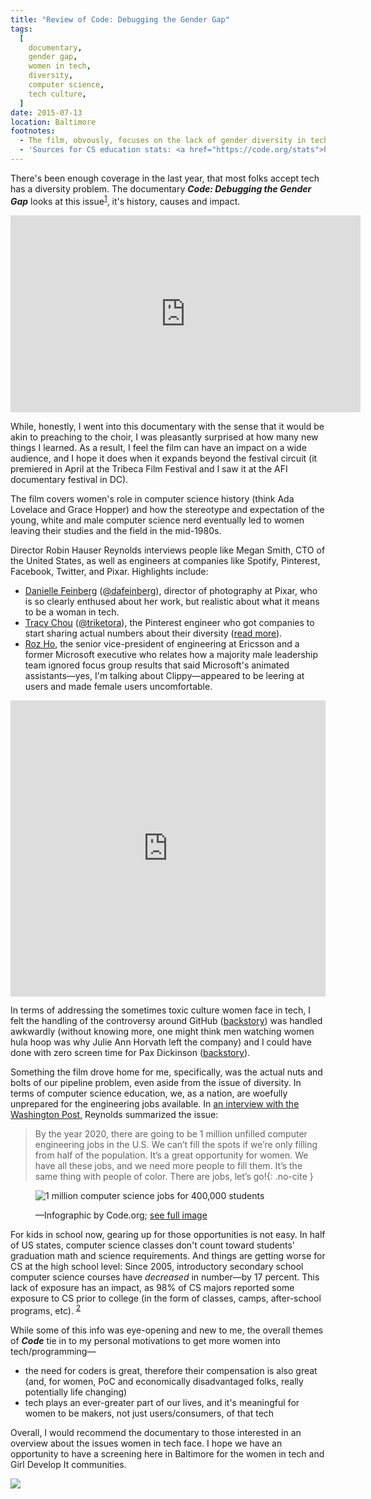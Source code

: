 ```yaml
---
title: "Review of Code: Debugging the Gender Gap"
tags:
  [
    documentary,
    gender gap,
    women in tech,
    diversity,
    computer science,
    tech culture,
  ]
date: 2015-07-13
location: Baltimore
footnotes:
  - The film, obvously, focuses on the lack of gender diversity in tech. Other diversity issues&mdash;ethnic, socio-economic&mdash;are discussed and some of the things that keep women out of tech&mdash;lack of role models, toxic culture&mdash;affect these other groups, too.
  - 'Sources for CS education stats: <a href="https://code.org/stats">https://code.org/stats</a>, <a href="http://www.computinginthecore.org/facts-resources">http://www.computinginthecore.org/facts-resources</a>, <a href="http://www.exploringcs.org/resources/cs-statistics">http://www.exploringcs.org/resources/cs-statistics</a>'
---
```


There's been enough coverage in the last year, that most folks accept tech has a diversity problem. The documentary <strong><em>Code: Debugging the Gender Gap</em></strong> looks at this issue<sup id="return-fn1"><a href="#fn1">1</a></sup>, it's history, causes and impact.

<div class="embed-container yt">
    <iframe width="560" height="315" src="https://www.youtube-nocookie.com/embed/_QcBV6-7fJg" frameborder="0" allow="accelerometer; autoplay; encrypted-media; gyroscope; picture-in-picture" allowfullscreen></iframe>
</div>

While, honestly, I went into this documentary with the sense that it would be akin to preaching to the choir, I was pleasantly surprised at how many new things I learned. As a result, I feel the film can have an impact on a wide audience, and I hope it does when it expands beyond the festival circuit (it premiered in April at the Tribeca Film Festival and I saw it at the AFI documentary festival in DC).

The film covers women's role in computer science history (think Ada Lovelace and Grace Hopper) and how the stereotype and expectation of the young, white and male computer science nerd eventually led to women leaving their studies and the field in the mid-1980s.

Director Robin Hauser Reynolds interviews people like Megan Smith, CTO of the United States, as well as engineers at companies like Spotify, Pinterest, Facebook, Twitter, and Pixar. Highlights include:

- [Danielle Feinberg](http://www.seas.harvard.edu/news-events/publications/qa/danielle-feinberg) ([@dafeinberg](https://twitter.com/dafeinberg)), director of photography at Pixar, who is so clearly enthused about her work, but realistic about what it means to be a woman in tech.
- [Tracy Chou](http://www.vogue.com/4537369/pinterest-tracy-chou-silicon-valley) ([@triketora](https://twitter.com/triketora)), the Pinterest engineer who got companies to start sharing actual numbers about their diversity ([read more](http://www.wired.com/2015/04/tracy-chou/)).
- [Roz Ho](http://www.forbes.com/2010/05/18/microsoft-jobs-computer-science-engineering-math-forbes-woman-leadership-tech.html), the senior vice-president of engineering at Ericsson and a former Microsoft executive who relates how a majority male leadership team ignored focus group results that said Microsoft's animated assistants&mdash;yes, I'm talking about Clippy&mdash;appeared to be leering at users and made female users uncomfortable.

<div class="embed-container giphy">
  <div style="width:100%;height:0;padding-bottom:94%;position:relative;"><iframe src="https://giphy.com/embed/13V60VgE2ED7oc" width="100%" height="100%" style="position:absolute" frameBorder="0" class="giphy-embed" allowFullScreen></iframe></div>
</div>

In terms of addressing the sometimes toxic culture women face in tech, I felt the handling of the controversy around GitHub ([backstory](http://techcrunch.com/2014/03/15/julie-ann-horvath-describes-sexism-and-intimidation-behind-her-github-exit/)) was handled awkwardly (without knowing more, one might think men watching women hula hoop was why Julie Ann Horvath left the company) and I could have done with zero screen time for Pax Dickinson ([backstory](http://valleywag.gawker.com/business-insider-ctos-is-your-new-tech-bro-nightmare-1280336916)).

Something the film drove home for me, specifically, was the actual nuts and bolts of our pipeline problem, even aside from the issue of diversity. In terms of computer science education, we, as a nation, are woefully unprepared for the engineering jobs available. In [an interview with the Washington Post](http://www.washingtonpost.com/blogs/innovations/wp/2015/05/12/11-questions-for-robin-hauser-reynolds-director-of-the-code-documentary/), Reynolds summarized the issue:

> By the year 2020, there are going to be 1 million unfilled computer engineering jobs in the U.S. We can’t fill the spots if we’re only filling from half of the population. It’s a great opportunity for women. We have all these jobs, and we need more people to fill them. It’s the same thing with people of color. There are jobs, let’s go!{: .no-cite }

<figure>

![1 million computer science jobs for 400,000 students](/assets/img/blog/2015/cs-jobs-vs-students.png)

<figcaption>&mdash;Infographic by Code.org; <a href="https://code.org/stats">see full image</a></figcaption>

</figure>

For kids in school now, gearing up for those opportunities is not easy. In half of US states, computer science classes don't count toward students' graduation math and science requirements. And things are getting worse for CS at the high school level: Since 2005, introductory secondary school computer science courses have _decreased_ in number&mdash;by 17 percent. This lack of exposure has an impact, as 98% of CS majors reported some exposure to CS prior to college (in the form of classes, camps, after-school programs, etc). <sup id="return-fn2"><a href="#fn2">2</a></sup>

While some of this info was eye-opening and new to me, the overall themes of <strong><em>Code</em></strong> tie in to my personal motivations to get more women into tech/programming&mdash;

- the need for coders is great, therefore their compensation is also great (and, for women, PoC and economically disadvantaged folks, really potentially life changing)
- tech plays an ever-greater part of our lives, and it's meaningful for women to be makers, not just users/consumers, of that tech

Overall, I would recommend the documentary to those interested in an overview about the issues women in tech face. I hope we have an opportunity to have a screening here in Baltimore for the women in tech and Girl Develop It communities.

![](/assets/img/blog/2015/code-doc-2015.jpg)
